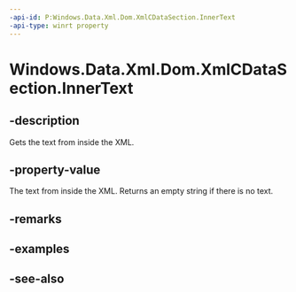 ----api-id: P:Windows.Data.Xml.Dom.XmlCDataSection.InnerText
-api-type: winrt property
---<!-- Property syntaxpublic string InnerText { get;  set; }--># Windows.Data.Xml.Dom.XmlCDataSection.InnerText## -descriptionGets the text from inside the XML.## -property-valueThe text from inside the XML. Returns an empty string if there is no text.## -remarks## -examples## -see-also